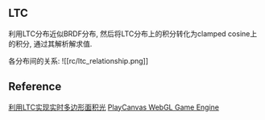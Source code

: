
## LTC

利用LTC分布近似BRDF分布, 然后将LTC分布上的积分转化为clamped cosine上的积分, 通过其解析解求值.

各分布间的关系:
![[rc/ltc_relationship.png]]

## Reference
[利用LTC实现实时多边形面积光](https://zhuanlan.zhihu.com/p/350694154)
[PlayCanvas WebGL Game Engine](https://github.com/playcanvas/engine/blob/main/src/scene/shader-lib/chunks/lit/frag/ltc.js)